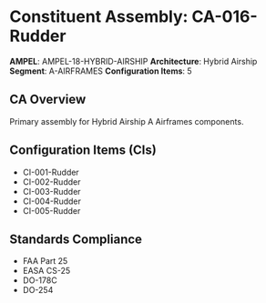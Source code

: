 # Constituent Assembly: CA-016-Rudder

**AMPEL**: AMPEL-18-HYBRID-AIRSHIP
**Architecture**: Hybrid Airship
**Segment**: A-AIRFRAMES
**Configuration Items**: 5

## CA Overview
Primary assembly for Hybrid Airship A Airframes components.

## Configuration Items (CIs)
- CI-001-Rudder
- CI-002-Rudder
- CI-003-Rudder
- CI-004-Rudder
- CI-005-Rudder

## Standards Compliance
- FAA Part 25
- EASA CS-25
- DO-178C
- DO-254
